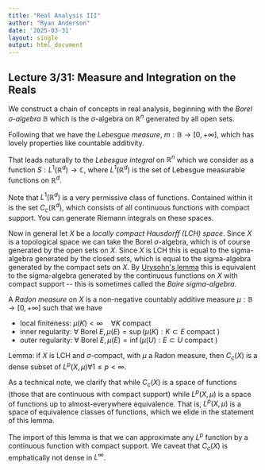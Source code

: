 ```yaml
---
title: "Real Analysis III"
author: "Ryan Anderson"
date: '2025-03-31'
layout: single
output: html_document
---
```


## Lecture 3/31: Measure and Integration on the Reals
We construct a chain of concepts in real analysis, beginning with the _Borel $\sigma$-algebra_ $\mathbb{B}$ which is the $\sigma$-algebra on $\mathbb{R}^n$ generated by all open sets.

Following that we have the _Lebesgue measure_, $m: \mathbb{B} \to [0,+\infty]$, which has lovely properties like countable additivity.

That leads naturally to the _Lebesgue integral_ on $\mathbb{R}^n$ which we consider as a function $S: L^1(\mathbb{R}^d) \to \mathbb{C}$, where $L^1(\mathbb{R}^d)$ is the set of Lebesgue measurable functions on $\mathbb{R}^d$.

Note that $L^1(\mathbb{R}^d)$ is a very permissive class of functions. Contained within it is the set $C_c(\mathbb{R}^d)$, which consists of all continuous functions with compact support. You can generate Riemann integrals on these spaces.

Now in general let $X$ be a _locally compact Hausdorff (LCH) space_. Since $X$ is a topological space we can take the Borel $\sigma$-algebra, which is of course generated by the open sets on $X$. Since $X$ is LCH this is equal to the sigma-algebra generated by the closed sets, which is equal to the sigma-algebra generated by the compact sets on $X$. By [Urysohn's lemma](https://en.wikipedia.org/wiki/Urysohn%27s_lemma) this is equivalent to the sigma-algebra generated by the continuous functions on $X$ with compact support -- this is sometimes called the _Baire sigma-algebra._

A _Radon measure_ on $X$ is a non-negative countably additive measure $\mu: \mathbb{B} \to [0, +\infty]$ such that we have
- local finiteness: $\mu(K) < \infty \quad \forall K$ compact
- inner regularity: $\forall \text{ Borel } E, \mu(E) = \sup (\mu(K): K \subset E \text{ compact })$
- outer regularity: $\forall \text{ Borel } E, \mu(E) = \inf (\mu(U): E \subset U \text{ compact })$

Lemma: if $X$ is LCH and $\sigma$-compact, with $\mu$ a Radon measure, then $C_c(X)$ is a dense subset of $L^p(X, \mu) \forall 1 \leq p < \infty$.

As a technical note, we clarify that while $C_c(X)$ is a space of functions (those that are continuous with compact support) while $L^p(X,\mu)$ is a space of functions up to almost-everywhere equivalence. That is, $L^p(X,\mu)$ is a space of equivalence classes of functions, which we elide in the statement of this lemma.

The import of this lemma is that we can approximate any $L^p$ function by a continuous function with compact support. We caveat that $C_c(X)$ is emphatically not dense in $L^{\infty}$.
